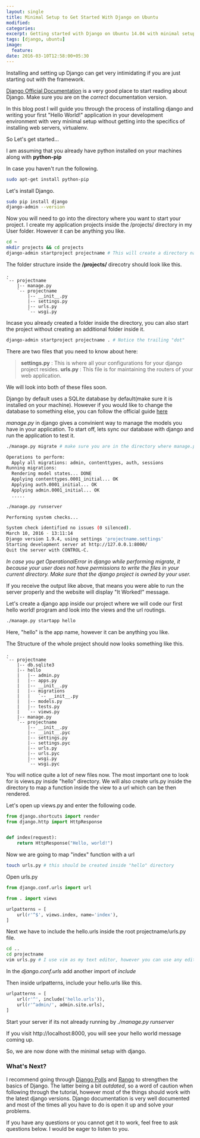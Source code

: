 ```yaml
---
layout: single
title: Minimal Setup to Get Started With Django on Ubuntu
modified:
categories:
excerpt: Getting started with Django on Ubuntu 14.04 with minimal setup and some useful tips and tricks to work your way around the project.
tags: [django, ubuntu]
image:
  feature:
date: 2016-03-10T12:58:00+05:30
---
```


Installing and setting up Django can get very intimidating if you are just starting out with the framework.

[Django Official Documentation](https://docs.djangoproject.com/en/1.9/) is a very good place to start reading about Django. Make sure you are on the *correct* documentation version.

In this blog post I will guide you through the process of installing django and writing your first "Hello World!" application in your development environment with very minimal setup without getting into the specifics of installing web servers, virtualenv.

So Let's get started...

I am assuming that you already have python installed on your machines along with **python-pip**

In case you haven't run the following.

~~~ bash
sudo apt-get install python-pip
~~~

Let's install Django.

~~~~ bash
sudo pip install django
django-admin --version
~~~~

Now you will need to go into the directory where you want to start your project. I create my application projects inside the /projects/ directory in my User folder. However it can be anything you like.

~~~ bash
cd ~
mkdir projects && cd projects
django-admin startproject projectname # This will create a directory named "projectname" in the opt folder
~~~

The folder structure inside the **/projects/** direcotry should look like this.

~~~
.
`-- projectname
    |-- manage.py
    `-- projectname
        |-- __init__.py
        |-- settings.py
        |-- urls.py
        `-- wsgi.py
~~~

Incase you already created a folder inside the directory, you can also start the project without creating an additional folder inside it.

~~~ bash
django-admin startproject projectname . # Notice the trailing "dot"
~~~

There are two files that you need to know about here:

>**settings.py** : This is where all your configurations for your django project resides.
>**urls.py** : This file is for maintaining the routers of your web application.

We will look into both of these files soon.

Django by default uses a SQLite database by default(make sure it is installed on your machine). However if you would like to change the database to something else, you can follow the official guide [here](https://docs.djangoproject.com/en/1.9/ref/databases/)

*manage.py* in django gives a convinient way to manage the models you have in your application. To start off, lets sync our database with django and run the application to test it.  

~~~ bash
./manage.py migrate # make sure you are in the directory where manage.py is present.

Operations to perform:
  Apply all migrations: admin, contenttypes, auth, sessions
Running migrations:
  Rendering model states... DONE
  Applying contenttypes.0001_initial... OK
  Applying auth.0001_initial... OK
  Applying admin.0001_initial... OK
  .....

./manage.py runserver

Performing system checks...

System check identified no issues (0 silenced).
March 10, 2016 - 13:11:14
Django version 1.9.4, using settings 'projectname.settings'
Starting development server at http://127.0.0.1:8000/
Quit the server with CONTROL-C.

~~~

*In case you get OperationalError in django while performing migrate, it because your user does not have permissions to write the files in your current directory. Make sure that the django project is owned by your user.*

If you receive the output like above, that means you were able to run the server properly and the website will display "It Worked!" message.

Let's create a django app inside our project where we will code our first hello world! program and look into the views and the url routings.

~~~ bash
./manage.py startapp hello
~~~

Here, "hello" is the app name, however it can be anything you like.

The Structure of the whole project should now looks something like this.

~~~
.
`-- projectname
    |-- db.sqlite3
    |-- hello
    |   |-- admin.py
    |   |-- apps.py
    |   |-- __init__.py
    |   |-- migrations
    |   |   `-- __init__.py
    |   |-- models.py
    |   |-- tests.py
    |   `-- views.py
    |-- manage.py
    `-- projectname
        |-- __init__.py
        |-- __init__.pyc
        |-- settings.py
        |-- settings.pyc
        |-- urls.py
        |-- urls.pyc
        |-- wsgi.py
        `-- wsgi.pyc
~~~

You will notice quite a lot of new files now. The most important one to look for is views.py inside "hello" directory. We will also create urls.py inside the directory to map a function inside the view to a url which can be then rendered.

Let's open up views.py and enter the following code.

~~~ python
from django.shortcuts import render
from django.http import HttpResponse


def index(request):
    return HttpResponse("Hello, world!")
~~~

Now we are going to map "index" function with a url

~~~ bash
touch urls.py # this should be created inside "hello" directory
~~~

Open urls.py

~~~ python
from django.conf.urls import url

from . import views

urlpatterns = [
    url(r'^$', views.index, name='index'),
]
~~~

Next we have to include the hello.urls inside the root projectname/urls.py file.

~~~ bash
cd ..
cd projectname
vim urls.py # I use vim as my text editor, however you can use any editor of your choice.
~~~

In the *django.conf.urls* add another import of *include*

Then inside urlpatterns, include your hello.urls like this.

~~~ python
urlpatterns = [
    url(r'^', include('hello.urls')),
    url(r'^admin/', admin.site.urls),
]
~~~

Start your server if its not already running by *./manage.py runserver*

If you visit http://localhost:8000, you will see your hello world message coming up.

So, we are now done with the minimal setup with django.


### What's Next?

I recommend going through [Django Polls](https://docs.djangoproject.com/en/1.9/) and [Rango](http://www.tangowithdjango.com) to strengthen the basics of Django. The latter being a bit *outdated*, so a word of caution when following through the tutorial, however most of the things should work with the latest django versions. Django documentation is very well documented and most of the times all you have to do is open it up and solve your problems.

If you have any questions or you cannot get it to work, feel free to ask questions below. I would be eager to listen to you.
